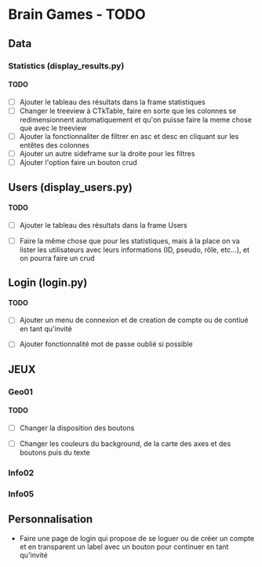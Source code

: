 # Brain Games - TODO


## Data

### Statistics (display_results.py) ###

#### TODO ####

- [ ] Ajouter le tableau des résultats dans la frame statistiques
- [ ] Changer le treeview à CTkTable, faire en sorte que les colonnes se redimensionnent automatiquement et qu'on puisse faire la meme chose que avec le treeview
- [ ] Ajouter la fonctionnaliter de filtrer en asc et desc en cliquant sur les entêtes des colonnes
- [ ] Ajouter un autre sideframe sur la droite pour les filtres
- [ ] Ajouter l'option faire un bouton crud

## Users (display_users.py)

#### TODO ####

- [ ] Ajouter le tableau des résultats dans la frame Users
- [ ] Faire la même chose que pour les statistiques, mais à la place on va lister les utilisateurs avec leurs informations (ID, pseudo, rôle, etc...), et on pourra faire un crud


## Login (login.py)


#### TODO ####

- [ ] Ajouter un menu de connexion et de creation de compte ou de contiué en tant qu'invité
- [ ] Ajouter fonctionnalité mot de passe oublié si possible


## JEUX

### Geo01 ###

#### TODO ####

- [ ] Changer la disposition des boutons
- [ ] Changer les couleurs du background, de la carte des axes et des boutons puis du texte


### Info02 ###



### Info05 ###



## Personnalisation

- Faire une page de login qui propose de se loguer ou de créer un compte et en transparent un label avec un bouton pour continuer en tant qu'invité